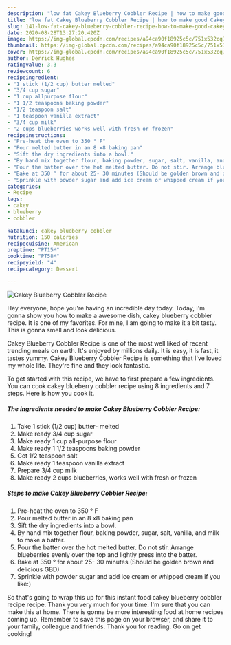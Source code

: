 ```yaml
---
description: "low fat Cakey Blueberry Cobbler Recipe | how to make good Cakey Blueberry Cobbler Recipe"
title: "low fat Cakey Blueberry Cobbler Recipe | how to make good Cakey Blueberry Cobbler Recipe"
slug: 141-low-fat-cakey-blueberry-cobbler-recipe-how-to-make-good-cakey-blueberry-cobbler-recipe
date: 2020-08-28T13:27:20.420Z
image: https://img-global.cpcdn.com/recipes/a94ca90f18925c5c/751x532cq70/cakey-blueberry-cobbler-recipe-recipe-main-photo.jpg
thumbnail: https://img-global.cpcdn.com/recipes/a94ca90f18925c5c/751x532cq70/cakey-blueberry-cobbler-recipe-recipe-main-photo.jpg
cover: https://img-global.cpcdn.com/recipes/a94ca90f18925c5c/751x532cq70/cakey-blueberry-cobbler-recipe-recipe-main-photo.jpg
author: Derrick Hughes
ratingvalue: 3.3
reviewcount: 6
recipeingredient:
- "1 stick (1/2 cup) butter melted"
- "3/4 cup sugar"
- "1 cup allpurpose flour"
- "1 1/2 teaspoons baking powder"
- "1/2 teaspoon salt"
- "1 teaspoon vanilla extract"
- "3/4 cup milk"
- "2 cups blueberries works well with fresh or frozen"
recipeinstructions:
- "Pre-heat the oven to 350 ° F"
- "Pour melted butter in an 8 x8 baking pan"
- "Sift the dry ingredients into a bowl."
- "By hand mix together flour, baking powder, sugar, salt, vanilla, and milk to make a batter."
- "Pour the batter over the hot melted butter. Do not stir. Arrange blueberries evenly over the top and lightly press into the batter."
- "Bake at 350 ° for about 25- 30 minutes (Should be golden brown and delicious GBD)"
- "Sprinkle with powder sugar and add ice cream or whipped cream if you like:)"
categories:
- Recipe
tags:
- cakey
- blueberry
- cobbler

katakunci: cakey blueberry cobbler 
nutrition: 150 calories
recipecuisine: American
preptime: "PT15M"
cooktime: "PT58M"
recipeyield: "4"
recipecategory: Dessert

---
```



![Cakey Blueberry Cobbler Recipe](https://img-global.cpcdn.com/recipes/a94ca90f18925c5c/751x532cq70/cakey-blueberry-cobbler-recipe-recipe-main-photo.jpg)

Hey everyone, hope you're having an incredible day today. Today, I'm gonna show you how to make a awesome dish, cakey blueberry cobbler recipe. It is one of my favorites. For mine, I am going to make it a bit tasty. This is gonna smell and look delicious.

Cakey Blueberry Cobbler Recipe is one of the most well liked of recent trending meals on earth. It's enjoyed by millions daily. It is easy, it is fast, it tastes yummy. Cakey Blueberry Cobbler Recipe is something that I've loved my whole life. They're fine and they look fantastic.




To get started with this recipe, we have to first prepare a few ingredients. You can cook cakey blueberry cobbler recipe using 8 ingredients and 7 steps. Here is how you cook it.

<!--inarticleads1-->

##### The ingredients needed to make Cakey Blueberry Cobbler Recipe:

1. Take 1 stick (1/2 cup) butter- melted
1. Make ready 3/4 cup sugar
1. Make ready 1 cup all-purpose flour
1. Make ready 1 1/2 teaspoons baking powder
1. Get 1/2 teaspoon salt
1. Make ready 1 teaspoon vanilla extract
1. Prepare 3/4 cup milk
1. Make ready 2 cups blueberries, works well with fresh or frozen




<!--inarticleads2-->

##### Steps to make Cakey Blueberry Cobbler Recipe:

1. Pre-heat the oven to 350 ° F
1. Pour melted butter in an 8 x8 baking pan
1. Sift the dry ingredients into a bowl.
1. By hand mix together flour, baking powder, sugar, salt, vanilla, and milk to make a batter.
1. Pour the batter over the hot melted butter. Do not stir. Arrange blueberries evenly over the top and lightly press into the batter.
1. Bake at 350 ° for about 25- 30 minutes (Should be golden brown and delicious GBD)
1. Sprinkle with powder sugar and add ice cream or whipped cream if you like:)




So that's going to wrap this up for this instant food cakey blueberry cobbler recipe recipe. Thank you very much for your time. I'm sure that you can make this at home. There is gonna be more interesting food at home recipes coming up. Remember to save this page on your browser, and share it to your family, colleague and friends. Thank you for reading. Go on get cooking!

